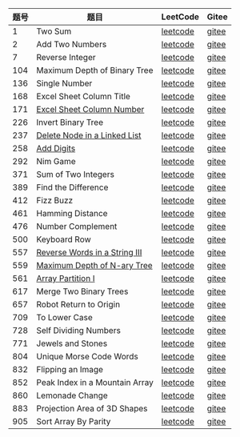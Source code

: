 |题号|题目|LeetCode|Gitee|
|------|------|------|------|
|1|Two Sum|[leetcode](https://leetcode.com/problems/two-sum)|[gitee](leetcode/TwoSum_1.java)|
|2|Add Two Numbers|[leetcode](https://leetcode.com/problems/add-two-numbers)|[gitee](leetcode/AddTwoNumbers_2.java)|
|7|Reverse Integer|[leetcode](https://leetcode.com/problems/reverse-integer)|[gitee](leetcode/ReverseInteger_7.java)|
|104|Maximum Depth of Binary Tree|[leetcode](https://leetcode.com/problems/maximum-depth-of-binary-tree)|[gitee](leetcode/MaximumDepthofBinaryTree_104.java)|
|136|Single Number|[leetcode](https://leetcode.com/problems/single-number)|[gitee](leetcode/SingleNumber_136.java)|
|168|Excel Sheet Column Title|[leetcode](https://leetcode.com/problems/excel-sheet-column-title)|[gitee](leetcode/ExcelSheetColumnTitle_168.java)|
|171|[Excel Sheet Column Number](https://my.oschina.net/DBboy/blog/2243745)|[leetcode](https://leetcode.com/problems/excel-sheet-column-number)|[gitee](leetcode/ExcelSheetColumnNumber_171.java)|
|226|Invert Binary Tree|[leetcode](https://leetcode.com/problems/invert-binary-tree)|[gitee](leetcode/InvertBinaryTree_226.java)|
|237|[Delete Node in a Linked List](https://my.oschina.net/DBboy/blog/2243950)|[leetcode](https://leetcode.com/problems/delete-node-in-a-linked-list)|[gitee](leetcode/DeleteNodeinaLinkedList_237.java)|
|258|[Add Digits](https://my.oschina.net/DBboy/blog/2247169)|[leetcode](https://leetcode.com/problems/add-digits)|[gitee](leetcode/AddDigits_258.java)|
|292|Nim Game|[leetcode](https://leetcode.com/problems/nim-game)|[gitee](leetcode/NimGame_292.java)|
|371|Sum of Two Integers|[leetcode](https://leetcode.com/problems/sum-of-two-integers)|[gitee](leetcode/SumofTwoIntegers_371.java)|
|389|Find the Difference|[leetcode](https://leetcode.com/problems/find-the-difference)|[gitee](leetcode/FindDifference_389.java)|
|412|Fizz Buzz|[leetcode](https://leetcode.com/problems/fizz-buzz)|[gitee](leetcode/FizzBuzz_412.java)|
|461|Hamming Distance|[leetcode](https://leetcode.com/problems/hamming-distance)|[gitee](leetcode/HammingDistance_461.java)|
|476|Number Complement|[leetcode](https://leetcode.com/problems/number-complement)|[gitee](leetcode/NumberCom_476.java)|
|500|Keyboard Row|[leetcode](https://leetcode.com/problems/keyboard-row)|[gitee](leetcode/KeyboardRow_500.java)|
|557|[Reverse Words in a String III](https://my.oschina.net/DBboy/blog/2243329)|[leetcode](https://leetcode.com/problems/reverse-words-in-a-string-iii)|[gitee](leetcode/ReverseWordsinAStringIII_557.java)|
|559|[Maximum Depth of N-ary Tree](https://my.oschina.net/DBboy/blog/2245350)|[leetcode](https://leetcode.com/problems/maximum-depth-of-n-ary-tree)|[gitee](leetcode/MaximumDepthofNaryTree_559.java)|
|561|[Array Partition I](https://my.oschina.net/DBboy/blog/2247166)|[leetcode](https://leetcode.com/problems/array-partition-i)|[gitee](leetcode/ArrayPartitionI_561.java)|
|617|Merge Two Binary Trees|[leetcode](https://leetcode.com/problems/merge-two-binary-trees)|[gitee](leetcode/MergeTwoTree_617.java)|
|657|Robot Return to Origin|[leetcode](https://leetcode.com/problems/robot-return-to-origin)|[gitee](leetcode/RobotReturn2Origin_657.java)|
|709|To Lower Case|[leetcode](https://leetcode.com/problems/to-lower-case)|[gitee](leetcode/ToLowerCase_709.java)|
|728|Self Dividing Numbers|[leetcode](https://leetcode.com/problems/self-dividing-numbers)|[gitee](leetcode/SaveDividingNumbers_728.java)|
|771|Jewels and Stones|[leetcode](https://leetcode.com/problems/jewels-and-stones)|[gitee](leetcode/JewelsandStones_771.java)|
|804|Unique Morse Code Words|[leetcode](https://leetcode.com/problems/unique-morse-code-words)|[gitee](leetcode/UniqueMorseCodeWords_804.java)|
|832|Flipping an Image|[leetcode](https://leetcode.com/problems/flipping-an-image)|[gitee](leetcode/FlippingAnImage_832.java)|
|852|Peak Index in a Mountain Array|[leetcode](https://leetcode.com/problems/peak-index-in-a-mountain-array)|[gitee](leetcode/PeakIndexInaMountainArray_852.java)|
|860|Lemonade Change|[leetcode](https://leetcode.com/problems/lemonade-change)|[gitee](leetcode/LemonadeChange_860.java)|
|883|Projection Area of 3D Shapes|[leetcode](https://leetcode.com/problems/projection-area-of-3d-shapes)|[gitee](leetcode/ProjectionAreaof3DShapes_883.java)|
|905|Sort Array By Parity|[leetcode](https://leetcode.com/problems/sort-array-by-parity)|[gitee](leetcode/SortArrayByParity_905.java)|
